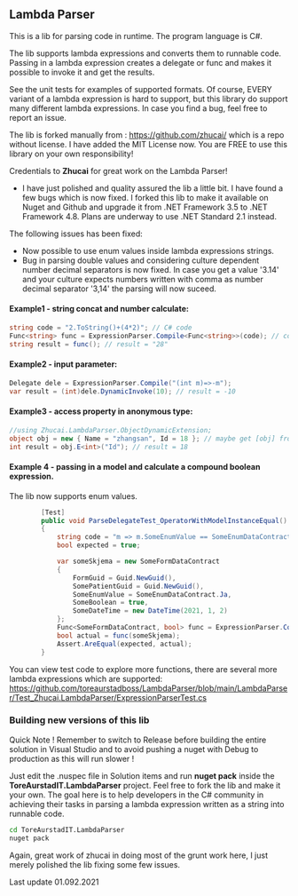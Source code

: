 ## Lambda Parser

This is a lib for parsing code in runtime. The program language is C#.

The lib supports lambda expressions and converts them to runnable code. Passing in a lambda expression
creates a delegate or func and makes it possible to invoke it and get the results. 

See the unit tests for examples of supported formats. Of course, EVERY variant of a lambda expression is hard to support, but this library 
do support many different lambda expressions. In case you find a bug, feel free to report an issue.

The lib is forked manually from : https://github.com/zhucai/ which is a repo without license. I have added the MIT License now.
You are FREE to use this library on your own responsibility! 

Credentials to **Zhucai** for great work on the Lambda Parser! 

- I have just polished and quality assured the lib a little bit. I have found a few bugs which is now fixed. 
I forked this lib to make it available on Nuget and Github and upgrade it from .NET Framework 3.5 to .NET Framework 4.8.
Plans are underway to use .NET Standard 2.1 instead. 

The following issues has been fixed: 
* Now possible to use enum values inside lambda expressions strings.
* Bug in parsing double values and considering culture dependent number decimal separators is now fixed.
  In case you get a value '3.14' and your culture expects numbers written with comma as number decimal separator '3,14' the parsing will now suceed.

#### Example1 - string concat and number calculate:
```C#
string code = "2.ToString()+(4*2)"; // C# code
Func<string> func = ExpressionParser.Compile<Func<string>>(code); // compile code
string result = func(); // result = "28"
```

#### Example2 - input parameter:
```C#
Delegate dele = ExpressionParser.Compile("(int m)=>-m");
var result = (int)dele.DynamicInvoke(10); // result = -10
```

#### Example3 - access property in anonymous type:
```C#
//using Zhucai.LambdaParser.ObjectDynamicExtension;
object obj = new { Name = "zhangsan", Id = 18 }; // maybe get [obj] from method return value
int result = obj.E<int>("Id"); // result = 18

```

#### Example 4 - passing in a model and calculate a compound boolean expression. 
The lib now supports enum values.

```C#
        [Test]
        public void ParseDelegateTest_OperatorWithModelInstanceEqual()
        {
            string code = "m => m.SomeEnumValue == SomeEnumDataContract.Ja && m.SomeBoolean && m.SomeDateTime > new DateTime(2021, 1, 1)";
            bool expected = true;

            var someSkjema = new SomeFormDataContract
            {
                FormGuid = Guid.NewGuid(),
                SomePatientGuid = Guid.NewGuid(),
                SomeEnumValue = SomeEnumDataContract.Ja,
                SomeBoolean = true,
                SomeDateTime = new DateTime(2021, 1, 2)
            };
            Func<SomeFormDataContract, bool> func = ExpressionParser.Compile<Func<SomeFormDataContract, bool>>(code, "System", "Common");
            bool actual = func(someSkjema);
            Assert.AreEqual(expected, actual);
        }
```

You can view test code to explore more functions, there are several more lambda expressions which are supported:
https://github.com/toreaurstadboss/LambdaParser/blob/main/LambdaParser/Test_Zhucai.LambdaParser/ExpressionParserTest.cs


### Building new versions of this lib

Quick Note ! Remember to switch to Release before building the entire solution in Visual Studio and to avoid pushing a nuget with Debug to production as this will run slower ! 

Just edit the .nuspec file in Solution items and run **nuget pack** inside the **ToreAurstadIT.LambdaParser** project.
Feel free to fork the lib and make it your own. The goal here is to help developers in the C# community in achieving their tasks 
in parsing a lambda expression written as a string into runnable code. 

```bash
cd ToreAurstadIT.LambdaParser
nuget pack
```

Again, great work of zhucai in doing most of the grunt work here, I just merely polished the lib fixing some few issues.

Last update 01.092.2021